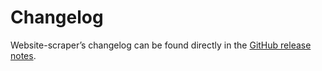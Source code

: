 # Changelog

Website-scraper’s changelog can be found directly in the [GitHub release notes](https://github.com/website-scraper/node-website-scraper/releases). 
